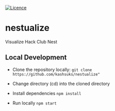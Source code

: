 [![Licence](https://img.shields.io/github/license/Ileriayo/markdown-badges?style=for-the-badge)](./LICENSE)

# nestualize
Visualize Hack Club Nest

## Local Development

- Clone the repository locally:
`git clone https://github.com/kashsuks/nestualize"`

- Change directory (cd) into the cloned directory
- Install dependencies
`npm install`
- Run locally
`npm start`
